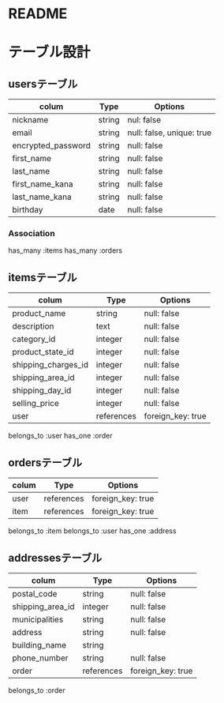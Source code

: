 # README
# テーブル設計

## usersテーブル

|colum               | Type    | Options                   |
| -------------------|-------- |-------------------------- |
| nickname           | string  | nul: false                |
| email              | string  | null: false, unique: true |
| encrypted_password | string  | null: false               |
| first_name         | string  | null: false               |
| last_name          | string  | null: false               |
| first_name_kana    | string  | null: false               |
| last_name_kana     | string  | null: false               |
| birthday           | date    | null: false               |

### Association
has_many :items
has_many :orders

## itemsテーブル

|colum                 | Type     | Options           |
| ---------------------|--------- |------------------ |
| product_name         | string   | null: false       |
| description          | text     | null: false       |
| category_id          | integer  | null: false       |
| product_state_id     | integer  | null: false       |
| shipping_charges_id  | integer  | null: false       |
| shipping_area_id     | integer  | null: false       |
| shipping_day_id      | integer  | null: false       |
| selling_price        | integer  | null: false       |
| user                 |references | foreign_key: true |
 
belongs_to :user
has_one :order

 ## ordersテーブル
|colum | Type       | Options           |
| -----|----------- |------------------ |
| user | references | foreign_key: true |
| item | references | foreign_key: true |

belongs_to :item
belongs_to :user
has_one :address


## addressesテーブル
|colum             | Type      | Options           |
| -----------------| ----------|-------------------|
| postal_code      | string    | null: false       |
| shipping_area_id | integer   | null: false       |
| municipalities   | string    | null: false       |
| address          | string    | null: false       |
| building_name    | string    |                   |
| phone_number     | string    | null: false       |
| order            |references | foreign_key: true |

belongs_to :order